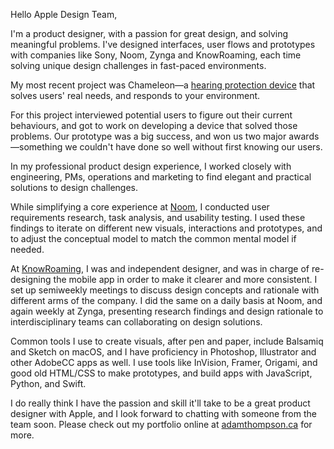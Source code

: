 Hello Apple Design Team,

I'm a product designer, with a passion for great design, and solving meaningful problems. I've designed interfaces, user flows and prototypes with companies like Sony, Noom, Zynga and KnowRoaming, each time solving unique design challenges in fast-paced environments.

My most recent project was Chameleon—a [hearing protection device](http://adamthompson.ca/Portfolio/?p=chameleon) that solves users' real needs, and responds to your environment.  

For this project interviewed potential users to figure out their current behaviours, and got to work on developing a device that solved those problems. Our prototype was a big success, and won us two major awards—something we couldn't have done so well without first knowing our users.

In my professional product design experience, I worked closely with engineering, PMs, operations and marketing to find elegant and practical solutions to design challenges.

While simplifying a core experience at [Noom](http://adamthompson.ca/Portfolio/?p=noom), I conducted user requirements research, task analysis, and usability testing. I used these findings to iterate on different new visuals, interactions and prototypes, and to adjust the conceptual model to match the common mental model if needed. 

At [KnowRoaming](http://adamthompson.ca/Portfolio/?p=knowroaming), I was and independent designer, and was in charge of re-designing the mobile app in order to make it clearer and more consistent. I set up semiweekly meetings to discuss design concepts and rationale with  different arms of the company. I did the same on a daily basis at Noom, and again weekly at Zynga, presenting research findings and design rationale to interdisciplinary teams can collaborating on design solutions.

Common tools I use to create visuals, after pen and paper, include Balsamiq and Sketch on macOS, and I have proficiency in Photoshop, Illustrator and other AdobeCC apps as well. I use tools like InVision, Framer, Origami, and good old HTML/CSS to make prototypes, and build apps with JavaScript, Python, and Swift.

I do really think I have the passion and skill it'll take to be a great product designer with Apple, and I look forward to chatting with someone from the team soon. Please check out my portfolio online at [adamthompson.ca](http://adamthompson.ca) for more.

